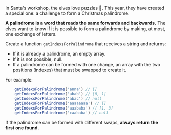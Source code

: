 In Santa's workshop, the elves love puzzles 🧠. This year, they have created a special one: a challenge to form a Christmas palindrome.

**A palindrome is a word that reads the same forwards and backwards.** The elves want to know if it is possible to form a palindrome by making, at most, one exchange of letters.

Create a function `getIndexsForPalindrome` that receives a string and returns:

*   If it is already a palindrome, an empty array.
*   If it is not possible, null.
*   If a palindrome can be formed with one change, an array with the two positions (indexes) that must be swapped to create it.

For example:

```JavaScript
    getIndexsForPalindrome('anna') // []
    getIndexsForPalindrome('abab') // [0, 1]
    getIndexsForPalindrome('abac') // null
    getIndexsForPalindrome('aaaaaaaa') // []
    getIndexsForPalindrome('aaababa') // [1, 3]
    getIndexsForPalindrome('caababa') // null
```

If the palindrome can be formed with different swaps, **always return the first one found.**